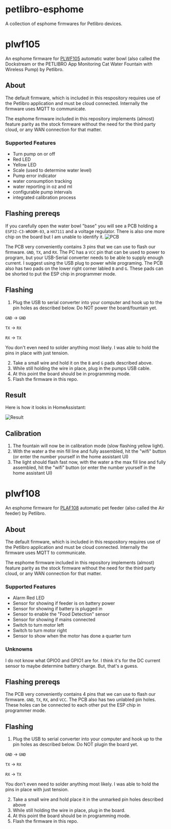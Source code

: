 # petlibro-esphome

A collection of esphome  firmwares for Petlibro devices.


# plwf105

An esphome firmware for [PLWF105](https://www.amazon.com/dp/B0BSFB2D37) automatic water bowl (also called the Dockstream or the PETLIBRO App Monitoring Cat Water Fountain with Wireless Pump) by Petlibro. 

## About

The default firmware, which is included in this respository requires use of the Petlibro application and must be cloud connected. Internally the firmware uses MQTT to communicate.

The esphome firmware included in this repository implements (almost) feature parity as the stock firmware without the need for the third party cloud, or any WAN connection for that matter.

### Supported Features

- Turn pump on or off
- Red LED
- Yellow LED
- Scale (used to determine water level)
- Pump error indicator
- water consumption tracking
- water reporting in oz and ml
- configurable pump intervals
- integrated calibration process

## Flashing prereqs


If you carefully open the water bowl "base" you will see a PCB holding a `ESP32-C3-WROOM-03`, a `HX7111` and a voltage regulator. There is also one more chip on the board but I am unable to identify it.
![PCB](https://github.com/user-attachments/assets/cf67e89f-4cc1-4773-8e06-78d1bb700e36)

The PCB very conveniently contains 3 pins that we can use to flash our firmware. `GND`, `TX`, and `RX`.
The PC has a `VCC` pin that can be used to power to program, but your USB-Serial converter needs to be able to supply enough current. I suggest using the USB plug to power while programing.
The PCB also has two pads on the lower right corner labled `B` and `G`. These pads can be shorted to put the ESP chip in programmer mode.

## Flashing

1) Plug the USB to serial converter into your computer and hook up to the pin holes as described below. Do NOT power the board/fountain yet.


`GND` -> `GND`

`TX`  -> `RX`

`RX`  -> `TX`

You don't even need to solder anything most likely. I was able to hold the pins in place with just tension.

2) Take a small wire and hold it on the `B` and `G` pads described above.
3) While still holding the wire in place, plug in the pumps USB cable.
4) At this point the board should be in programming mode.
5) Flash the firmware in this repo.

## Result

Here is how it looks in HomeAssistant:

![Result](https://github.com/user-attachments/assets/24344f14-f331-4fa7-b6bd-9aeaddb32a11)

## Calibration

1) The fountain will now be in calibration mode (slow flashing yellow light).
2) With the water a the min fill line and fully assembled, hit the "wifi" button (or enter the number yourself in the home assistant UI)
3) The light should flash fast now, with the water a the max fill line and fully assembled, hit the "wifi" button (or enter the number yourself in the home assistant UI)


# plwf108

An esphome firmware for [PLAF108](https://www.amazon.com/dp/B0CDC3WK46) automatic pet feeder (also called the Air feeder) by Petlibro.

## About

The default firmware, which is included in this respository requires use of the Petlibro application and must be cloud connected. Internally the firmware uses MQTT to communicate.

The esphome firmware included in this repository implements (almost) feature parity as the stock firmware without the need for the third party cloud, or any WAN connection for that matter.

### Supported Features

- Alarm Red LED
- Sensor for showing if feeder is on battery power
- Sensor for showing if battery is plugged in
- Sensor to enable the "Food Detection" sensor
- Sensor for showing if mains connected
- Switch to turn motor left
- Switch to turn motor right
- Sensor to show when the motor has done a quarter turn

### Unknowns

I do not know what GPIO0 and GPIO1 are for. I think it's for the DC current sensor to maybe determine battery charge. But, that's a guess.

## Flashing prereqs

The PCB very conveniently contains 4 pins that we can use to flash our firmware. `GND`, `TX`, `RX`, and `VCC`. The PCB also has two unlabled pin holes. These holes can be connected to each other put the ESP chip in programmer mode.

## Flashing

1) Plug the USB to serial converter into your computer and hook up to the pin holes as described below. Do NOT plugin the board yet.


`GND` -> `GND`

`TX`  -> `RX`

`RX`  -> `TX`

You don't even need to solder anything most likely. I was able to hold the pins in place with just tension.

2) Take a small wire and hold place it in the unmarked pin holes described above
3) While still holding the wire in place, plug in the board.
4) At this point the board should be in programming mode.
5) Flash the firmware in this repo.
